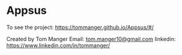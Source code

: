 # Appsus
To see the project: https://tommanger.github.io/Appsus/#/

Created by Tom Manger Email: tom.manger10@gmail.com linkedin: https://www.linkedin.com/in/tommanger/
